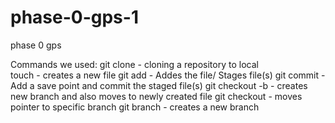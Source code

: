 # phase-0-gps-1
phase 0 gps


Commands we used:
git clone - cloning a repository to local 	
touch - creates a new file
git add - Addes the file/ Stages file(s)
git commit - Add a save point and commit the staged file(s)
git checkout -b - creates new branch and also moves to newly created file
git checkout - moves pointer to specific branch
git branch <filename> - creates a new branch